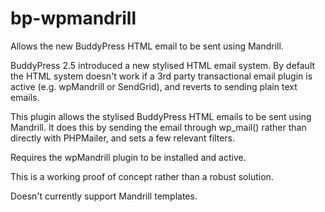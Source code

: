 # bp-wpmandrill
Allows the new BuddyPress HTML email to be sent using Mandrill.

BuddyPress 2.5 introduced a new stylised HTML email system.  By default the HTML system doesn't work if a 3rd party transactional 
email plugin is active (e.g. wpMandrill or SendGrid), and reverts to sending plain text emails.

This plugin allows the stylised BuddyPress HTML emails to be sent using Mandrill.  It does this by sending the email through wp_mail() rather than directly with PHPMailer, and sets a few relevant filters.

Requires the wpMandrill plugin to be installed and active.

This is a working proof of concept rather than a robust solution.

Doesn't currently support Mandrill templates.
